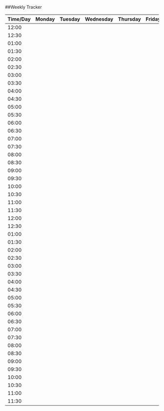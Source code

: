 ##Weekly Tracker

Time/Day | Monday | Tuesday | Wednesday | Thursday | Friday 
--- | --- | --- |--- | --- | ---
12:00 | | | | | 
12:30 | | | |
01:00 | | | |
01:30 | | | |
02:00 | | | |
02:30 | | | |
03:00 | | | |
03:30 | | | |
04:00 | | | |
04:30 | | | |
05:00 | | | |
05:30 | | | |
06:00 | | | |
06:30 | | | |
07:00 | | | |
07:30 | | | |
08:00 | | | |
08:30 | | | |
09:00 | | | |
09:30 | | | |
10:00 | | | |
10:30 | | | |
11:00 | | | |
11:30 | | | |
12:00 | | | |
12:30 | | | |
01:00 | | | |
01:30 | | | |
02:00 | | | |
02:30 | | | |
03:00 | | | |
03:30 | | | |
04:00 | | | |
04:30 | | | |
05:00 | | | |
05:30 | | | |
06:00 | | | |
06:30 | | | |
07:00 | | | |
07:30 | | | |
08:00 | | | |
08:30 | | | |
09:00 | | | |
09:30 | | | |
10:00 | | | |
10:30 | | | |
11:00 | | | |
11:30 | | | |
